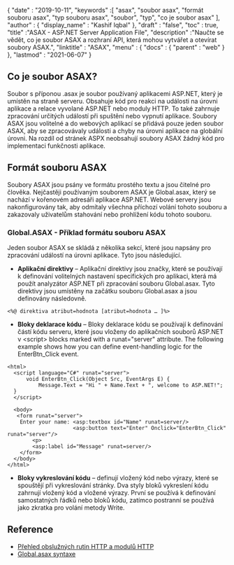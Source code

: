 {
  "date" : "2019-10-11",
  "keywords" :[ "asax", "soubor asax", "formát souboru asax", "typ souboru asax", "soubor", "typ", "co je soubor asax" ],
  "author" : {
    "display_name" : "Kashif Iqbal"
},
  "draft" : "false",
  "toc" : true,
  "title" :"ASAX - ASP.NET Server Application File",
  "description" :"Naučte se vědět, co je soubor ASAX a rozhraní API, která mohou vytvářet a otevírat soubory ASAX.",
  "linktitle" : "ASAX",
  "menu" : {
    "docs" : {
      "parent" : "web"
}
},
  "lastmod" : "2021-06-07"
}

## Co je soubor ASAX?

Soubor s příponou .asax je soubor používaný aplikacemi ASP.NET, který je umístěn na straně serveru. Obsahuje kód pro reakci na události na úrovni aplikace a relace vyvolané ASP.NET nebo moduly HTTP. To také zahrnuje zpracování určitých událostí při spuštění nebo vypnutí aplikace. Soubory ASAX jsou volitelné a do webových aplikací se přidává pouze jeden soubor ASAX, aby se zpracovávaly události a chyby na úrovni aplikace na globální úrovni. Na rozdíl od stránek ASPX neobsahují soubory ASAX žádný kód pro implementaci funkčnosti aplikace.

## Formát souboru ASAX

Soubory ASAX jsou psány ve formátu prostého textu a jsou čitelné pro člověka. Nejčastěji používaným souborem ASAX je Global.asax, který se nachází v kořenovém adresáři aplikace ASP.NET. Webové servery jsou nakonfigurovány tak, aby odmítaly všechna příchozí volání tohoto souboru a zakazovaly uživatelům stahování nebo prohlížení kódu tohoto souboru.

### Global.ASAX - Příklad formátu souboru ASAX

Jeden soubor ASAX se skládá z několika sekcí, které jsou napsány pro zpracování událostí na úrovni aplikace. Tyto jsou následující.

* **Aplikační direktivy** – Aplikační direktivy jsou značky, které se používají k definování volitelných nastavení specifických pro aplikaci, která má použít analyzátor ASP.NET při zpracování souboru Global.asax. Tyto direktivy jsou umístěny na začátku souboru Global.asax a jsou definovány následovně.

```
<%@ direktiva atribut=hodnota [atribut=hodnota … ]%>
```
* **Bloky deklarace kódu** – Bloky deklarace kódu se používají k definování částí kódu serveru, které jsou vloženy do aplikačních souborů ASP.NET v \<script> blocks marked with a runat="server" attribute. The following example shows how you can define event-handling logic for the EnterBtn_Click event.

```
<html>
  <script language="C#" runat="server">
      void EnterBtn_Click(Object Src, EventArgs E) {
          Message.Text = "Hi " + Name.Text + ", welcome to ASP.NET!";
  }
  </script>

  <body>
   <form runat="server">
    Enter your name: <asp:textbox id="Name" runat=server/>
                     <asp:button text="Enter" Onclick="EnterBtn_Click" runat="server"/>
        <p>
        <asp:label id="Message" runat=server/>
    </form>
  </body>
</html>
```
* **Bloky vykreslování kódu** – definují vložený kód nebo výrazy, které se spouštějí při vykreslování stránky. Dva styly bloků vykreslení kódu zahrnují vložený kód a vložené výrazy. První se používá k definování samostatných řádků nebo bloků kódu, zatímco postranní se používá jako zkratka pro volání metody Write.

## Reference

* [Přehled obslužných rutin HTTP a modulů HTTP](https://msdn.microsoft.com/en-us/library/bb398986(v=vs.100))
* [Global.asax syntaxe](https://learn.microsoft.com/en-us/previous-versions/dotnet/netframework-4.0/2027ewzw(v=vs.100))

